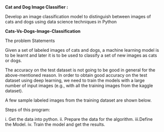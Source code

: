 **Cat and Dog Image Classifier :**

Develop an image classification model to
distinguish between images of cats and dogs
using data science techniques in Python


**Cats-Vs-Dogs-Image-Classification**

The problem Statements

Given a set of labeled images of cats and dogs, a machine learning model is to be learnt and later it is to be used to classify a set of new images as cats or dogs.

The accuracy on the test dataset is not going to be good in general for the above-mentioned reason. In order to obtain good accuracy on the test dataset using deep learning, we need to train the models with a large number of input images (e.g., with all the training images from the kaggle dataset).

A few sample labeled images from the training dataset are shown below.

Steps of this program:

i. Get the data into python. 
ii. Prepare the data for the algorithm.
iii.Define the Model. 
iv. Train the model and get the results.
